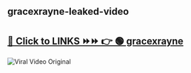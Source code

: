 
 ## gracexrayne-leaked-video 

# <h2><a href="https://clipsfans.com/gracexrayne&ref=git">🔗 Click to LINKS ⏩⏩ 👉 🟢 gracexrayne </a></h2>

<a href="https://clipsfans.com/gracexrayne&ref=git" rel="nofollow" data-target="animated-image.originalLink"><img src="https://i.ibb.co.com/xMMVF88/686577567.gif" alt="Viral Video Original" style="max-width: 100%; display: inline-block;" data-target="animated-image.originalImage"></a>
